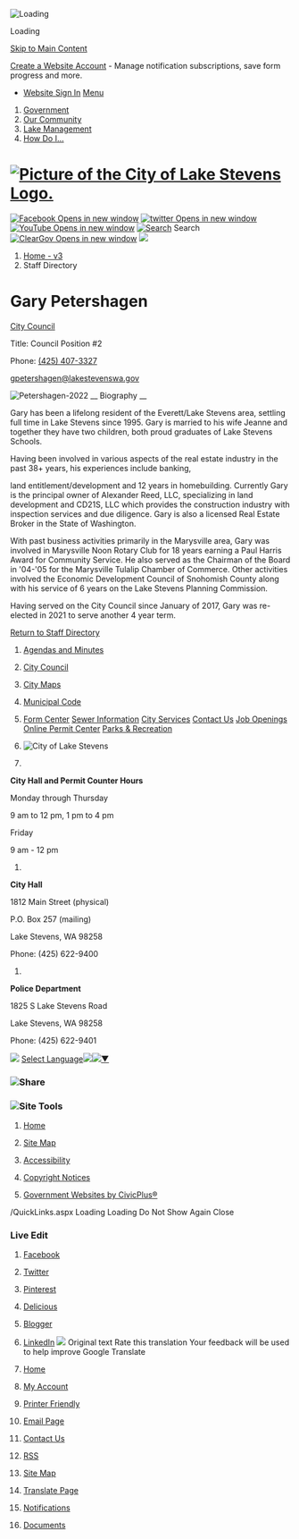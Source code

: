  ![Loading](images/7ccaccbbce0dfe8ce93cf92ff78e183bc335c15daefdce7491a6460f594e7596.gif) 

Loading

  [Skip to Main Content](https://www.lakestevenswa.gov/directory.aspx?EID=57/#contentarea)  

 [Create a Website Account](https://www.lakestevenswa.gov/MyAccount/ProfileCreate)  - Manage notification subscriptions, save form progress and more.    

 *  [Website Sign In](https://www.lakestevenswa.gov/MyAccount) 
  [Menu](https://www.lakestevenswa.gov/directory.aspx?EID=57/#nav)  

 1.  [Government](https://www.lakestevenswa.gov/31/Government) 
 1.  [Our Community](https://www.lakestevenswa.gov/9/Our-Community) 
 1.  [Lake Management](https://www.lakestevenswa.gov/408/Lake-Management) 
 1.  [How Do I...](https://www.lakestevenswa.gov/27/How-Do-I) 

#  [![Picture of the City of Lake Stevens Logo.](images/c499973acbcd257477070a68ff651b41c9da936f489debcdfa768da9ed966295.png)](https://www.lakestevenswa.gov) 

  [![Facebook Opens in new window](images/a9baf9569dfc470cc346ef8e145b2aaf0f651d7558c840486d628f10cb0659f3.png)](https://www.facebook.com/LakeStevensGov/)   [![twitter Opens in new window](images/3a043a2ab909d31ce06bbef23c97618ee8a89760d0195cf1d4b52cfb301733f4.png)](https://twitter.com/LakeStevensWA)   [![YouTube Opens in new window](images/161827bf73c943d181cf3afe8de85180cff3436fd6f69909f33b685f81f9047f.png)](https://www.youtube.com/cityoflakestevens)   [![Search](images/9163c2dae6ddc16c66f0a7f4b90c4576bff708b282f2659f7b8a3e5eb5b28454.png)](https://www.lakestevenswa.gov/Search/Results) Search  [![ClearGov Opens in new window](images/17eac683d78e52fed87adf01fb5c6f0162e641300700dc5b5582eb605c0cc7d3.png)](https://lakestevenswa.cleargov.com/)   ![](images/6d013239df993e3e87a41f05e2309fc988802ee4473c4cf17a60068f9035274b.jpg)  

 1.  [Home - v3](https://www.lakestevenswa.gov) 
 1. Staff Directory

# Gary Petershagen

   [City Council](https://www.lakestevenswa.gov/Directory.aspx?DID=10) 

Title: Council Position #2

Phone: [(425) 407-3327]() 

 [gpetershagen@lakestevenswa.gov](mailto:gpetershagen@lakestevenswa.gov)  

 ![Petershagen-2022](images/c75a82ad1c18e3a66b6303494ee39263990e42804a10a54135ab5a66b7165959.jpg)  __ Biography  __ 

Gary has been a lifelong resident of the Everett/Lake Stevens area, settling full time in Lake Stevens since 1995. Gary is married to his wife Jeanne and together they have two children, both proud graduates of Lake Stevens Schools. 

Having been involved in various aspects of the real estate industry in the past 38+ years, his experiences include banking, 

land entitlement/development and 12 years in homebuilding. Currently Gary is the principal owner of Alexander Reed, LLC, specializing in land development and CD21S, LLC which provides the construction industry with inspection services and due diligence. Gary is also a licensed Real Estate Broker in the State of Washington. 

With past business activities primarily in the Marysville area, Gary was involved in Marysville Noon Rotary Club for 18 years earning a Paul Harris Award for Community Service. He also served as the Chairman of the Board in '04-'05 for the Marysville Tulalip Chamber of Commerce. Other activities involved the Economic Development Council of Snohomish County along with his service of 6 years on the Lake Stevens Planning Commission. 

Having served on the City Council since January of 2017, Gary was re-elected in 2021 to serve another 4 year term. 

  

 [Return to Staff Directory](https://www.lakestevenswa.gov/Directory.aspx) 

 1.  [Agendas and Minutes](https://www.lakestevenswa.gov/329/Agendas-and-Minutes) 
 1.  [City Council](https://www.lakestevenswa.gov/319/City-Council) 
 1.  [City Maps](https://www.lakestevenswa.gov/187/City-Maps) 
 1.  [Municipal Code](https://www.codepublishing.com/WA/LakeStevens/) 
 1.  [Form Center](https://www.lakestevenswa.gov/FormCenter) 
  [Sewer Information](https://www.lakestevenswa.gov/474/Sewer-Information)   [City Services](https://www.lakestevenswa.gov/233/City-Services)   [Contact Us](https://www.lakestevenswa.gov/directory.aspx)   [Job Openings](https://www.lakestevenswa.gov/95/How-to-Apply)   [Online Permit Center](https://www.lakestevenswa.gov/158)   [Parks & Recreation](https://www.lakestevenswa.gov/157)  

 1.   ![City of Lake Stevens](images/6f706f6f576f3eb201de390a5fb07c08b752b44dd7b6366d5705aa84fcdf6b97.png)     

 1.    

 __City Hall and Permit Counter Hours__    

 Monday through Thursday   

9 am to 12 pm, 1 pm to 4 pm   

 Friday   

9 am - 12 pm   

 1.    

 __City Hall__      

1812 Main Street (physical)   

P.O. Box 257 (mailing)   

Lake Stevens, WA 98258   

Phone: (425) 622-9400   

 1.    

 __Police Department__    

 1825 S Lake Stevens Road   

Lake Stevens, WA 98258   

Phone: (425) 622-9401   

  ![](images/ab5314affea2908d9d1d48192927b2287dcc1864718987803c26fba0d5b54a47.gif)   [Select Language![](images/ab5314affea2908d9d1d48192927b2287dcc1864718987803c26fba0d5b54a47.gif)​![](images/ab5314affea2908d9d1d48192927b2287dcc1864718987803c26fba0d5b54a47.gif)▼](https://www.lakestevenswa.gov/directory.aspx?EID=57)  

###  ![Share](images/964515b4d3cd3cafb44953f4a485ad704dafdffbc410d1b6cc62df952c220792.png) 

###  ![Site Tools](images/2a5fce8435581730f32782d08af38142a8ff904c7844b16caa491cd14036e8a5.png) 

 1.  [Home](https://www.lakestevenswa.gov)  

 1.  [Site Map](https://www.lakestevenswa.gov/sitemap.aspx)  

 1.  [Accessibility](https://www.lakestevenswa.gov/accessibility.aspx)  

 1.  [Copyright Notices](https://www.lakestevenswa.gov/site/copyright)  

 1.  [Government Websites by CivicPlus®](http://civicplus.com/referral)  

 /QuickLinks.aspx Loading Loading Do Not Show Again Close 

### Live Edit

 [](https://www.lakestevenswa.gov)  

 1.  [Facebook](https://www.lakestevenswa.gov/Layout/WidgetShare/ShareLink/Facebook) 
 1.  [Twitter](https://www.lakestevenswa.gov/Layout/WidgetShare/ShareLink/Twitter) 
 1.  [Pinterest](https://www.lakestevenswa.gov/Layout/WidgetShare/ShareLink/Pinterest) 
 1.  [Delicious](https://www.lakestevenswa.gov/Layout/WidgetShare/ShareLink/Delicious) 
 1.  [Blogger](https://www.lakestevenswa.gov/Layout/WidgetShare/ShareLink/Blogger) 
 1.  [LinkedIn](https://www.lakestevenswa.gov/Layout/WidgetShare/ShareLink/LinkedIn) 
  ![](images/https://fonts.gstatic.com/s/i/productlogos/translate/v14/24px.svg)  Original text Rate this translation Your feedback will be used to help improve Google Translate 

 1.  [Home](https://www.lakestevenswa.gov) 
 1.  [My Account](https://www.lakestevenswa.gov/MyAccount) 
 1.  [Printer Friendly](https://www.lakestevenswa.gov/directory.aspx?EID=57/#PrinterFriendly62e50871-92bf-441e-986d-1eb79699f41a) 
 1.  [Email Page](https://www.lakestevenswa.gov/EmailPage) 
 1.  [Contact Us](https://www.lakestevenswa.gov/directory.aspx) 
 1.  [RSS](https://www.lakestevenswa.gov/rss.aspx) 
 1.  [Site Map](https://www.lakestevenswa.gov/SiteMap) 
 1.  [Translate Page](https://www.lakestevenswa.gov/directory.aspx?EID=57/#TranslatePage62e50871-92bf-441e-986d-1eb79699f41a) 
 1.  [Notifications](https://www.lakestevenswa.gov/list.aspx) 
 1.  [Documents](https://www.lakestevenswa.gov/DocumentCenter) 
  []()  []()  